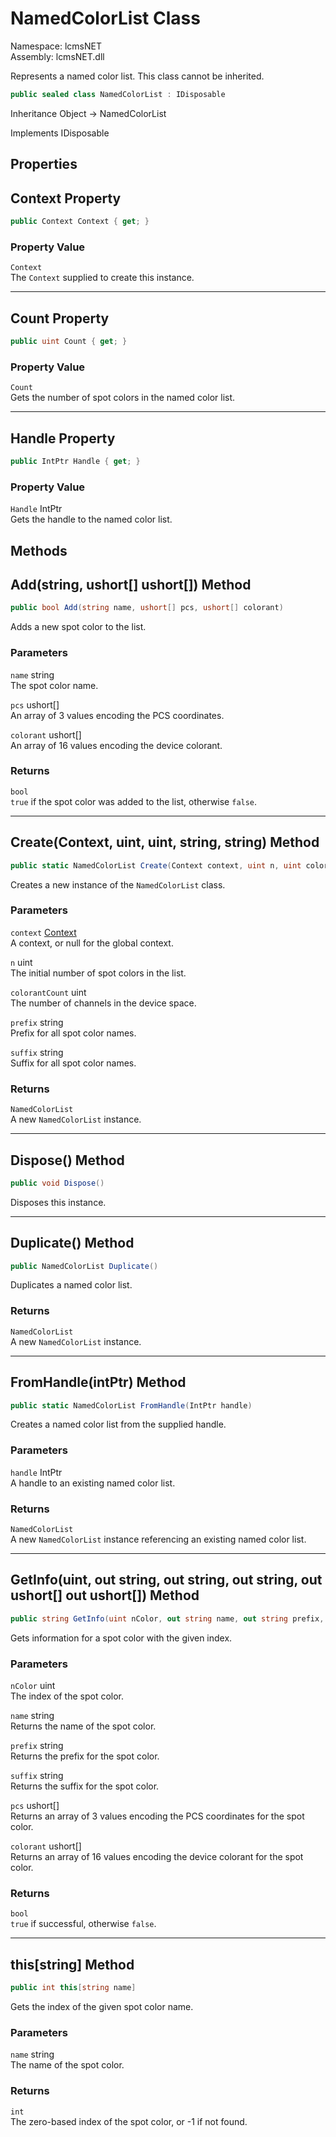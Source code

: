 # NamedColorList Class

Namespace: lcmsNET  
Assembly: lcmsNET.dll

Represents a named color list. This class cannot be inherited.

```csharp
public sealed class NamedColorList : IDisposable
```

Inheritance Object → NamedColorList

Implements IDisposable

## Properties
## Context Property

```csharp
public Context Context { get; }
```

### Property Value

`Context`  
The `Context` supplied to create this instance.

---
## Count Property

```csharp
public uint Count { get; }
```

### Property Value

`Count`  
Gets the number of spot colors in the named color list.

---
## Handle Property

```csharp
public IntPtr Handle { get; }
```

### Property Value

`Handle` IntPtr  
Gets the handle to the named color list.

## Methods
## Add(string, ushort[] ushort[]) Method

```csharp
public bool Add(string name, ushort[] pcs, ushort[] colorant)
```

Adds a new spot color to the list.

### Parameters

`name` string  
The spot color name.

`pcs` ushort[]  
An array of 3 values encoding the PCS coordinates.

`colorant` ushort[]  
An array of 16 values encoding the device colorant.

### Returns

`bool`  
`true` if the spot color was added to the list, otherwise `false`.

---
## Create(Context, uint, uint, string, string) Method

```csharp
public static NamedColorList Create(Context context, uint n, uint colorantCount, string prefix, string suffix)
```

Creates a new instance of the `NamedColorList` class.

### Parameters

`context` [Context](./Context.md)  
A context, or null for the global context.

`n` uint  
The initial number of spot colors in the list.

`colorantCount` uint  
The number of channels in the device space.

`prefix` string  
Prefix for all spot color names.

`suffix` string  
Suffix for all spot color names.

### Returns

`NamedColorList`  
A new `NamedColorList` instance.

---
## Dispose() Method

```csharp
public void Dispose()
```

Disposes this instance.

---
## Duplicate() Method

```csharp
public NamedColorList Duplicate()
```

Duplicates a named color list.

### Returns

`NamedColorList`  
A new `NamedColorList` instance.

---
## FromHandle(intPtr) Method

```csharp
public static NamedColorList FromHandle(IntPtr handle)
```

Creates a named color list from the supplied handle.

### Parameters

`handle` IntPtr  
A handle to an existing named color list.

### Returns

`NamedColorList`  
A new `NamedColorList` instance referencing an
existing named color list.

---
## GetInfo(uint, out string, out string, out string, out ushort[] out ushort[]) Method

```csharp
public string GetInfo(uint nColor, out string name, out string prefix, out string suffix, out ushort[] pcs, out ushort[] colorant)
```

Gets information for a spot color with the given index.

### Parameters

`nColor` uint  
The index of the spot color.

`name` string  
Returns the name of the spot color.

`prefix` string  
Returns the prefix for the spot color.

`suffix` string  
Returns the suffix for the spot color.

`pcs` ushort[]  
Returns an array of 3 values encoding the PCS coordinates for the spot color.

`colorant` ushort[]  
Returns an array of 16 values encoding the device colorant for the spot color.

### Returns

`bool`  
`true` if successful, otherwise `false`.

---
## this[string] Method

```csharp
public int this[string name]
```

Gets the index of the given spot color name.

### Parameters

`name` string  
The name of the spot color.

### Returns

`int`  
The zero-based index of the spot color, or -1 if not found.
